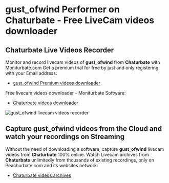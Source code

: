 # gust_ofwind Performer on Chaturbate - Free LiveCam videos downloader

## Chaturbate Live Videos Recorder

Monitor and record livecam videos of **gust_ofwind** from **Chaturbate** with Moniturbate.com
Get a premium trial for free by just and only registering with your Email address:
* [gust_ofwind Premium videos downloader](https://moniturbate.com/request-demo-licence-key.html)

Free livecam videos downloader - Moniturbate Software:
* [Chaturbate videos downloader](https://moniturbate.com/moniturbate-download-software.html)

![gust_ofwind livecam videos recorder](https://peachurnet.com/templates/moniturbate-software.png)


## Capture gust_ofwind videos from the Cloud and watch your recordings on Streaming

Without the need of downloading a software, capture **gust_ofwind** livecam videos from **Chaturbate** 100% online.
Watch Livecam archives from **Chaturbate** unlimitedly from thousands of existing recordings, only on Peachurbate.com and its websites network:
* [Chaturbate videos archives](https://peachurnet.com/)